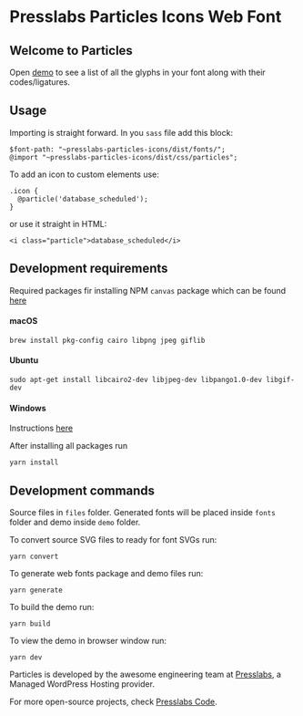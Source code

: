 # Presslabs Particles Icons Web Font

## Welcome to Particles
Open [demo](https://www.presslabs.org/particles/) to see a list of all the glyphs in your font along with their codes/ligatures.

## Usage
Importing is straight forward. In you `sass` file add this block:
```
$font-path: "~presslabs-particles-icons/dist/fonts/";
@import "~presslabs-particles-icons/dist/css/particles";
```

To add an icon to custom elements use:
```
.icon {
  @particle('database_scheduled');
}
```
or use it straight in HTML:
```
<i class="particle">database_scheduled</i>
```

## Development requirements
Required packages fir installing NPM `canvas` package which can be found [here](https://www.npmjs.com/package/canvas)

#### macOS
```
brew install pkg-config cairo libpng jpeg giflib
```
#### Ubuntu
```
sudo apt-get install libcairo2-dev libjpeg-dev libpango1.0-dev libgif-dev
```
#### Windows
Instructions [here](https://github.com/Automattic/node-canvas/wiki/Installation---Windows)

After installing all packages run
```
yarn install
```

## Development commands
Source files in `files` folder. Generated fonts will be placed inside `fonts` folder and demo inside `demo` folder.

To convert source SVG files to ready for font SVGs run:
```
yarn convert
```

To generate web fonts package and demo files run:
```
yarn generate
```

To build the demo run:
```
yarn build
```

To view the demo in browser window run:
```
yarn dev
```

Particles is developed by the awesome engineering team at [Presslabs](https://www.presslabs.com/),
a Managed WordPress Hosting provider.

For more open-source projects, check [Presslabs Code](https://www.presslabs.org/).
